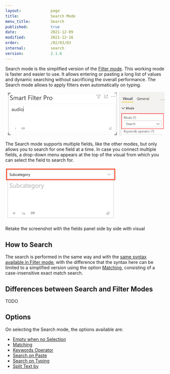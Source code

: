 ```yaml
---
layout:             page
title:              Search Mode
menu_title:         Search
published:          true
date:               2021-12-09
modified:           2021-12-16
order:              /02/03/03
internal:           search
version:            2.1.6
---
```

Search mode is the simplified version of the [Filter mode](filter). This working mode is faster and easier to use. It allows entering or pasting a long list of values and dynamic searching without sacrificing the overall performance. The Search mode allows to apply filters even automatically on typing.

<img src="images/search-mode.png" width="600">

The Search mode supports multiple fields, like the other modes, but only allows you to search for one field at a time. In case you connect multiple fields, a drop-down menu appears at the top of the visual from which you can select the field to search for.

<img src="images/search-mode-multi.png" width="350">

<todo>Retake the screenshot with the fields panel side by side with visual</todo>

## How to Search

The search is performed in the same way and with the [same syntax available in Filter mode](filter#how-to-search), with the difference that the syntax here can be limited to a simplified version using the option [Matching](matching), consisting of a case-insensitive exact match search.

## Differences between Search and Filter Modes

<todo>TODO</todo>

## Options

On selecting the Search mode, the options available are:
- [Empty when no Selection](empty-when-no-selection)
- [Matching](search-matching)
- [Keywords Operator](keywords-operator)
- [Search on Paste](search-on-event#search-on-paste)
- [Search on Typing](search-on-event#search-on-typing)
- [Split Text by](split-text)